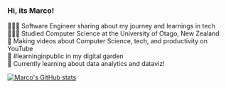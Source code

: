 
### Hi, its Marco!

👩🏻‍💻 Software Engineer sharing about my journey and learnings in tech<br/>
👩🏻‍🎓 Studied Computer Science at the University of Otago, New Zealand<br/>
🎨 Making videos about Computer Science, tech, and productivity on YouTube<br/>
🌷 #learninginpublic in my digital garden<br/>
💭 Currently learning about data analytics and dataviz!<br/>

[![Marco's GitHub stats](https://github-readme-stats.vercel.app/api?username=txniii)](https://github.com/anuraghazra/github-readme-stats)
